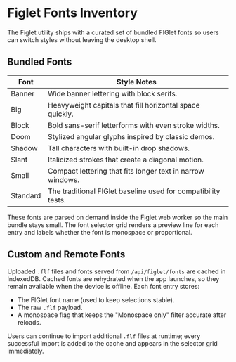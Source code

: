 # Figlet Fonts Inventory

The Figlet utility ships with a curated set of bundled FIGlet fonts so users can switch styles without leaving the desktop shell.

## Bundled Fonts

| Font | Style Notes |
| --- | --- |
| Banner | Wide banner lettering with block serifs. |
| Big | Heavyweight capitals that fill horizontal space quickly. |
| Block | Bold sans-serif letterforms with even stroke widths. |
| Doom | Stylized angular glyphs inspired by classic demos. |
| Shadow | Tall characters with built-in drop shadows. |
| Slant | Italicized strokes that create a diagonal motion. |
| Small | Compact lettering that fits longer text in narrow windows. |
| Standard | The traditional FIGlet baseline used for compatibility tests. |

These fonts are parsed on demand inside the Figlet web worker so the main bundle stays small. The font selector grid renders a preview line for each entry and labels whether the font is monospace or proportional.

## Custom and Remote Fonts

Uploaded `.flf` files and fonts served from `/api/figlet/fonts` are cached in IndexedDB. Cached fonts are rehydrated when the app launches, so they remain available when the device is offline. Each font entry stores:

- The FIGlet font name (used to keep selections stable).
- The raw `.flf` payload.
- A monospace flag that keeps the "Monospace only" filter accurate after reloads.

Users can continue to import additional `.flf` files at runtime; every successful import is added to the cache and appears in the selector grid immediately.
